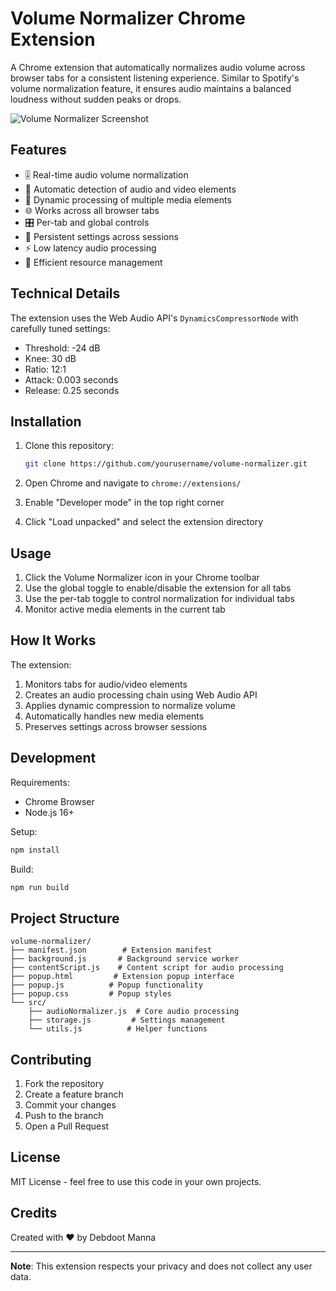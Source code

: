 # Volume Normalizer Chrome Extension

A Chrome extension that automatically normalizes audio volume across browser tabs for a consistent listening experience. Similar to Spotify's volume normalization feature, it ensures audio maintains a balanced loudness without sudden peaks or drops.

![Volume Normalizer Screenshot](https://images.pexels.com/photos/1389429/pexels-photo-1389429.jpeg?auto=compress&cs=tinysrgb&w=800)

## Features

- 🎚️ Real-time audio volume normalization
- 🎯 Automatic detection of audio and video elements
- 🔄 Dynamic processing of multiple media elements
- 🌐 Works across all browser tabs
- 🎛️ Per-tab and global controls
- 💾 Persistent settings across sessions
- ⚡ Low latency audio processing
- 🔋 Efficient resource management

## Technical Details

The extension uses the Web Audio API's `DynamicsCompressorNode` with carefully tuned settings:

- Threshold: -24 dB
- Knee: 30 dB
- Ratio: 12:1
- Attack: 0.003 seconds
- Release: 0.25 seconds

## Installation

1. Clone this repository:
   ```bash
   git clone https://github.com/yourusername/volume-normalizer.git
   ```

2. Open Chrome and navigate to `chrome://extensions/`

3. Enable "Developer mode" in the top right corner

4. Click "Load unpacked" and select the extension directory

## Usage

1. Click the Volume Normalizer icon in your Chrome toolbar
2. Use the global toggle to enable/disable the extension for all tabs
3. Use the per-tab toggle to control normalization for individual tabs
4. Monitor active media elements in the current tab

## How It Works

The extension:
1. Monitors tabs for audio/video elements
2. Creates an audio processing chain using Web Audio API
3. Applies dynamic compression to normalize volume
4. Automatically handles new media elements
5. Preserves settings across browser sessions

## Development

Requirements:
- Chrome Browser
- Node.js 16+

Setup:
```bash
npm install
```

Build:
```bash
npm run build
```

## Project Structure

```
volume-normalizer/
├── manifest.json        # Extension manifest
├── background.js       # Background service worker
├── contentScript.js    # Content script for audio processing
├── popup.html         # Extension popup interface
├── popup.js          # Popup functionality
├── popup.css         # Popup styles
└── src/
    ├── audioNormalizer.js  # Core audio processing
    ├── storage.js         # Settings management
    └── utils.js          # Helper functions
```

## Contributing

1. Fork the repository
2. Create a feature branch
3. Commit your changes
4. Push to the branch
5. Open a Pull Request

## License

MIT License - feel free to use this code in your own projects.

## Credits

Created with ❤️ by Debdoot Manna

---

**Note**: This extension respects your privacy and does not collect any user data.